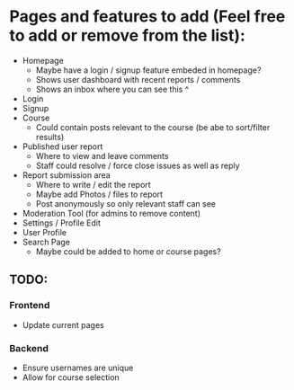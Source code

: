 # Pages and features to add (Feel free to add or remove from the list):

* Homepage
  * Maybe have a login / signup feature embeded in homepage?
  * Shows user dashboard with recent reports / comments
  * Shows an inbox where you can see this ^
* Login
* Signup
* Course
  * Could contain posts relevant to the course (be abe to sort/filter results)
* Published user report 
  * Where to view and leave comments
  * Staff could resolve / force close issues as well as reply
* Report submission area
  * Where to write / edit the report
  * Maybe add Photos / files to report
  * Post anonymously so only relevant staff can see
* Moderation Tool (for admins to remove content)
* Settings / Profile Edit 
* User Profile
* Search Page
  * Maybe could be added to home or course pages?

## TODO:
### Frontend
* Update current pages 

### Backend
* Ensure usernames are unique
* Allow for course selection
